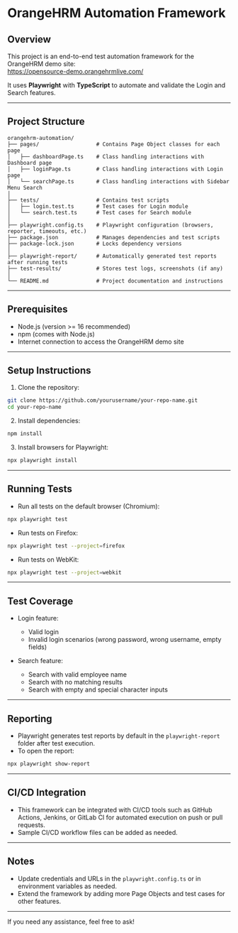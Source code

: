 
# OrangeHRM Automation Framework

## Overview

This project is an end-to-end test automation framework for the OrangeHRM demo site:  
https://opensource-demo.orangehrmlive.com/

It uses **Playwright** with **TypeScript** to automate and validate the Login and Search features.

---

## Project Structure

```
orangehrm-automation/
├── pages/                  # Contains Page Object classes for each page
│   ├── dashboardPage.ts    # Class handling interactions with Dashboard page
│   ├── loginPage.ts        # Class handling interactions with Login page
│   └── searchPage.ts       # Class handling interactions with Sidebar Menu Search
│
├── tests/                  # Contains test scripts
│   ├── login.test.ts       # Test cases for Login module
│   └── search.test.ts      # Test cases for Search module
│
├── playwright.config.ts    # Playwright configuration (browsers, reporter, timeouts, etc.)
├── package.json            # Manages dependencies and test scripts
├── package-lock.json       # Locks dependency versions
│
├── playwright-report/      # Automatically generated test reports after running tests
├── test-results/           # Stores test logs, screenshots (if any)
│
└── README.md               # Project documentation and instructions

```

---

## Prerequisites

- Node.js (version >= 16 recommended)  
- npm (comes with Node.js)  
- Internet connection to access the OrangeHRM demo site  

---

## Setup Instructions

1. Clone the repository:

```bash
git clone https://github.com/yourusername/your-repo-name.git
cd your-repo-name
```

2. Install dependencies:

```bash
npm install
```

3. Install browsers for Playwright:

```bash
npx playwright install
```

---

## Running Tests

- Run all tests on the default browser (Chromium):

```bash
npx playwright test
```

- Run tests on Firefox:

```bash
npx playwright test --project=firefox
```

- Run tests on WebKit:

```bash
npx playwright test --project=webkit
```

---

## Test Coverage

- Login feature:
  - Valid login  
  - Invalid login scenarios (wrong password, wrong username, empty fields)  

- Search feature:
  - Search with valid employee name  
  - Search with no matching results  
  - Search with empty and special character inputs  

---

## Reporting

- Playwright generates test reports by default in the `playwright-report` folder after test execution.  
- To open the report:

```bash
npx playwright show-report
```

---

## CI/CD Integration

- This framework can be integrated with CI/CD tools such as GitHub Actions, Jenkins, or GitLab CI for automated execution on push or pull requests.  
- Sample CI/CD workflow files can be added as needed.

---

## Notes

- Update credentials and URLs in the `playwright.config.ts` or in environment variables as needed.  
- Extend the framework by adding more Page Objects and test cases for other features.

---

If you need any assistance, feel free to ask!
